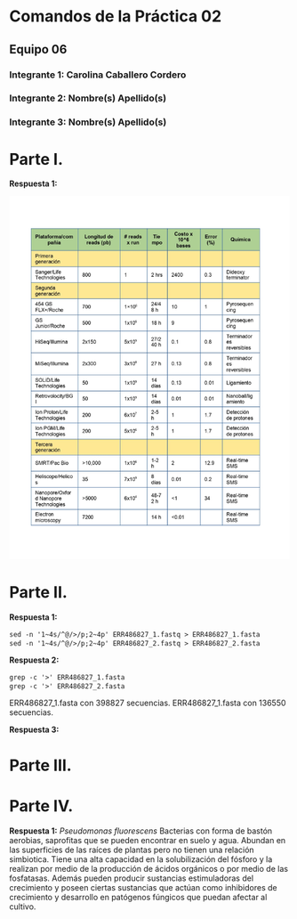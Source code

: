 # Comandos de la Práctica 02
## Equipo 06
### Integrante 1: Carolina Caballero Cordero
### Integrante 2: Nombre(s) Apellido(s)
### Integrante 3: Nombre(s) Apellido(s)

# Parte I. 

**Respuesta 1:**

![tabla](https://github.com/cxro-cc/Practica02_Equipo07/blob/main/tabla.jpg)

# Parte II.

**Respuesta 1:**

```
sed -n '1~4s/^@/>/p;2~4p' ERR486827_1.fastq > ERR486827_1.fasta
sed -n '1~4s/^@/>/p;2~4p' ERR486827_2.fastq > ERR486827_2.fasta
```

**Respuesta 2:**

```
grep -c '>' ERR486827_1.fasta
grep -c '>' ERR486827_2.fasta

```
ERR486827_1.fasta con 398827 secuencias.
ERR486827_1.fasta con 136550 secuencias.

**Respuesta 3:**

# Parte III.


# Parte IV.

**Respuesta 1:**
*Pseudomonas fluorescens*
Bacterias con forma de bastón aerobias, saprofitas que se pueden encontrar en suelo y agua. Abundan en las superficies de las raíces de plantas pero no tienen una relación simbiotica. Tiene una alta capacidad en la solubilización del fósforo y la realizan por medio de la producción de ácidos orgánicos o por medio de las fosfatasas. Además pueden producir sustancias estimuladoras del crecimiento y poseen ciertas sustancias que actúan como inhibidores de crecimiento y desarrollo en patógenos fúngicos que puedan afectar al cultivo.

